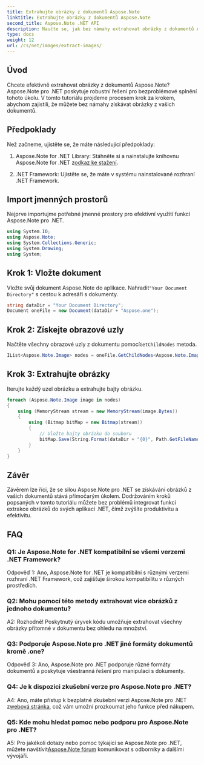 ```yaml
---
title: Extrahujte obrázky z dokumentů Aspose.Note
linktitle: Extrahujte obrázky z dokumentů Aspose.Note
second_title: Aspose.Note .NET API
description: Naučte se, jak bez námahy extrahovat obrázky z dokumentů Aspose.Note pomocí Aspose.Note pro .NET. Vylepšete své možnosti manipulace s dokumenty pomocí tohoto komplexního kurzu.
type: docs
weight: 12
url: /cs/net/images/extract-images/
---
```

## Úvod

Chcete efektivně extrahovat obrázky z dokumentů Aspose.Note? Aspose.Note pro .NET poskytuje robustní řešení pro bezproblémové splnění tohoto úkolu. V tomto tutoriálu projdeme procesem krok za krokem, abychom zajistili, že můžete bez námahy získávat obrázky z vašich dokumentů.

## Předpoklady

Než začneme, ujistěte se, že máte následující předpoklady:

1.  Aspose.Note for .NET Library: Stáhněte si a nainstalujte knihovnu Aspose.Note for .NET z[odkaz ke stažení](https://releases.aspose.com/note/net/).
   
2. .NET Framework: Ujistěte se, že máte v systému nainstalované rozhraní .NET Framework.

## Import jmenných prostorů

Nejprve importujme potřebné jmenné prostory pro efektivní využití funkcí Aspose.Note pro .NET.

```csharp
using System.IO;
using Aspose.Note;
using System.Collections.Generic;
using System.Drawing;
using System;
```

## Krok 1: Vložte dokument

 Vložte svůj dokument Aspose.Note do aplikace. Nahradit`"Your Document Directory"` s cestou k adresáři s dokumenty.

```csharp
string dataDir = "Your Document Directory";
Document oneFile = new Document(dataDir + "Aspose.one");
```

## Krok 2: Získejte obrazové uzly

 Načtěte všechny obrazové uzly z dokumentu pomocí`GetChildNodes` metoda.

```csharp
IList<Aspose.Note.Image> nodes = oneFile.GetChildNodes<Aspose.Note.Image>();
```

## Krok 3: Extrahujte obrázky

Iterujte každý uzel obrázku a extrahujte bajty obrázku.

```csharp
foreach (Aspose.Note.Image image in nodes)
{
    using (MemoryStream stream = new MemoryStream(image.Bytes))
    {
        using (Bitmap bitMap = new Bitmap(stream))
        {
            // Uložte bajty obrázku do souboru
            bitMap.Save(String.Format(dataDir + "{0}", Path.GetFileName(image.FileName)));
        }
    }
}
```

## Závěr

Závěrem lze říci, že se silou Aspose.Note pro .NET se získávání obrázků z vašich dokumentů stává přímočarým úkolem. Dodržováním kroků popsaných v tomto tutoriálu můžete bez problémů integrovat funkci extrakce obrázků do svých aplikací .NET, čímž zvýšíte produktivitu a efektivitu.

## FAQ

### Q1: Je Aspose.Note for .NET kompatibilní se všemi verzemi .NET Framework?

Odpověď 1: Ano, Aspose.Note for .NET je kompatibilní s různými verzemi rozhraní .NET Framework, což zajišťuje širokou kompatibilitu v různých prostředích.

### Q2: Mohu pomocí této metody extrahovat více obrázků z jednoho dokumentu?

A2: Rozhodně! Poskytnutý úryvek kódu umožňuje extrahovat všechny obrázky přítomné v dokumentu bez ohledu na množství.

### Q3: Podporuje Aspose.Note pro .NET jiné formáty dokumentů kromě .one?

Odpověď 3: Ano, Aspose.Note pro .NET podporuje různé formáty dokumentů a poskytuje všestranná řešení pro manipulaci s dokumenty.

### Q4: Je k dispozici zkušební verze pro Aspose.Note pro .NET?

 A4: Ano, máte přístup k bezplatné zkušební verzi Aspose.Note pro .NET z[webová stránka](https://releases.aspose.com/), což vám umožní prozkoumat jeho funkce před nákupem.

### Q5: Kde mohu hledat pomoc nebo podporu pro Aspose.Note pro .NET?

 A5: Pro jakékoli dotazy nebo pomoc týkající se Aspose.Note pro .NET, můžete navštívit[Aspose.Note fórum](https://forum.aspose.com/c/note/28) komunikovat s odborníky a dalšími vývojáři.